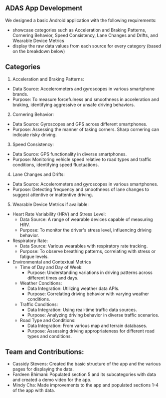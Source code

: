 ADAS App Development
--------------------------------
We designed a basic Android application with the following requirements:
- showcase categories such as Acceleration and Braking Patterns, Cornering Behavior, Speed Consistency, Lane Changes and Drifts, and Wearable Device Metrics
- display the raw data values from each source for every category (based on the breakdown below)
  
Categories
---------------------------------
1. Acceleration and Braking Patterns:
- Data Source: Accelerometers and gyroscopes in various smartphone brands.
- Purpose: To measure forcefulness and smoothness in acceleration and braking, identifying aggressive or unsafe driving behaviors.
  
2. Cornering Behavior:
  - Data Source: Gyroscopes and GPS across different smartphones.
  - Purpose: Assessing the manner of taking corners. Sharp cornering can indicate risky driving.
  
3. Speed Consistency:
  - Data Source: GPS functionality in diverse smartphones.
  - Purpose: Monitoring vehicle speed relative to road types and traffic conditions, identifying speed fluctuations.
  
4. Lane Changes and Drifts:
  - Data Source: Accelerometers and gyroscopes in various smartphones.
  - Purpose: Detecting frequency and smoothness of lane changes to suggest attentive or inattentive driving.
  
5. Wearable Device Metrics if available:
  - Heart Rate Variability (HRV) and Stress Level:
    - Data Source: A range of wearable devices capable of measuring HRV.
    - Purpose: To monitor the driver's stress level, influencing driving behavior.
  - Respiratory Rate:
    - Data Source: Various wearables with respiratory rate tracking.
    - Purpose: To observe breathing patterns, correlating with stress or fatigue levels.
  - Environmental and Contextual Metrics
    - Time of Day and Day of Week:
      - Purpose: Understanding variations in driving patterns across different times and days.
    - Weather Conditions:
      - Data Integration: Utilizing weather data APIs.
      - Purpose: Correlating driving behavior with varying weather conditions.
    - Traffic Conditions:
      - Data Integration: Using real-time traffic data sources.
      - Purpose: Analyzing driving behavior in diverse traffic scenarios.
    - Road Type and Conditions:
      - Data Integration: From various map and terrain databases.
      - Purpose: Assessing driving appropriateness for different road types and conditions.

Team and Contributions:
---------------------------------
- Cassidy Stevens: Created the basic structure of the app and the various pages for displaying the data.
- Fardeen Bhimani: Populated section 5 and its subcategories with data and created a demo video for the app.
- Mindy Cha: Made improvements to the app and populated sections 1-4 of the app with data.
